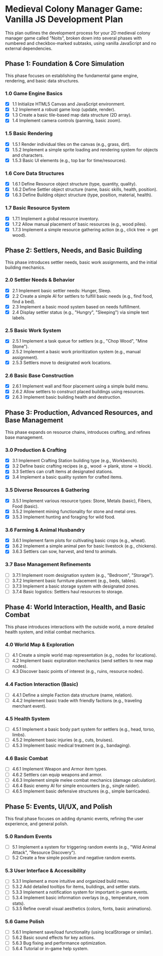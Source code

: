 # **Medieval Colony Manager Game: Vanilla JS Development Plan**

This plan outlines the development process for your 2D medieval colony manager game called "Noits", broken down into several phases with numbered and checkbox-marked subtasks, using vanilla JavaScript and no external dependencies.

## **Phase 1: Foundation & Core Simulation**

This phase focuses on establishing the fundamental game engine, rendering, and basic data structures.

### **1.0 Game Engine Basics**

* [x] 1.1 Initialize HTML5 Canvas and JavaScript environment.  
* [x] 1.2 Implement a robust game loop (update, render).  
* [x] 1.3 Create a basic tile-based map data structure (2D array).  
* [x] 1.4 Implement camera controls (panning, basic zoom).

### **1.5 Basic Rendering**

* [x] 1.5.1 Render individual tiles on the canvas (e.g., grass, dirt).  
* [x] 1.5.2 Implement a simple sprite loading and rendering system for objects and characters.  
* [x] 1.5.3 Basic UI elements (e.g., top bar for time/resources).

### **1.6 Core Data Structures**

* [x] 1.6.1 Define Resource object structure (type, quantity, quality).  
* [x] 1.6.2 Define Settler object structure (name, basic skills, health, position).  
* [x] 1.6.3 Define Building object structure (type, position, material, health).

### **1.7 Basic Resource System**

* [x] 1.7.1 Implement a global resource inventory.  
* [x] 1.7.2 Allow manual placement of basic resources (e.g., wood piles).  
* [x] 1.7.3 Implement a simple resource gathering action (e.g., click tree \-\> get wood).

## **Phase 2: Settlers, Needs, and Basic Building**

This phase introduces settler needs, basic work assignments, and the initial building mechanics.

### **2.0 Settler Needs & Behavior**

* [x] 2.1 Implement basic settler needs: Hunger, Sleep.  
* [x] 2.2 Create a simple AI for settlers to fulfill basic needs (e.g., find food, find a bed).  
* [x] 2.3 Implement a basic mood system based on needs fulfillment.  
* [x] 2.4 Display settler status (e.g., "Hungry", "Sleeping") via simple text labels.

### **2.5 Basic Work System**

* [x] 2.5.1 Implement a task queue for settlers (e.g., "Chop Wood", "Mine Stone").  
* [x] 2.5.2 Implement a basic work prioritization system (e.g., manual assignment).  
* [x] 2.5.3 Settlers move to designated work locations.

### **2.6 Basic Base Construction**

* [x] 2.6.1 Implement wall and floor placement using a simple build menu.  
* [x] 2.6.2 Allow settlers to construct placed buildings using resources.  
* [x] 2.6.3 Implement basic building health and destruction.

## **Phase 3: Production, Advanced Resources, and Base Management**

This phase expands on resource chains, introduces crafting, and refines base management.

### **3.0 Production & Crafting**

* [x] 3.1 Implement Crafting Station building type (e.g., Workbench).  
* [x] 3.2 Define basic crafting recipes (e.g., wood \-\> plank, stone \-\> block).  
* [x] 3.3 Settlers can craft items at designated stations.  
* [x] 3.4 Implement a basic quality system for crafted items.

### **3.5 Diverse Resources & Gathering**

* [x] 3.5.1 Implement various resource types: Stone, Metals (basic), Fibers, Food (basic).  
* [x] 3.5.2 Implement mining functionality for stone and metal ores.  
* [x] 3.5.3 Implement hunting and foraging for wild food.

### **3.6 Farming & Animal Husbandry**

* [x] 3.6.1 Implement farm plots for cultivating basic crops (e.g., wheat).  
* [x] 3.6.2 Implement a simple animal pen for basic livestock (e.g., chickens).  
* [x] 3.6.3 Settlers can sow, harvest, and tend to animals.

### **3.7 Base Management Refinements**

* [ ] 3.7.1 Implement room designation system (e.g., "Bedroom", "Storage").  
* [ ] 3.7.2 Implement basic furniture placement (e.g., beds, tables).  
* [ ] 3.7.3 Implement a basic storage system with designated zones.  
* [ ] 3.7.4 Basic logistics: Settlers haul resources to storage.

## **Phase 4: World Interaction, Health, and Basic Combat**

This phase introduces interactions with the outside world, a more detailed health system, and initial combat mechanics.

### **4.0 World Map & Exploration**

* [ ] 4.1 Create a simple world map representation (e.g., nodes for locations).  
* [ ] 4.2 Implement basic exploration mechanics (send settlers to new map nodes).  
* [ ] 4.3 Discover basic points of interest (e.g., ruins, resource nodes).

### **4.4 Faction Interaction (Basic)**

* [ ] 4.4.1 Define a simple Faction data structure (name, relation).  
* [ ] 4.4.2 Implement basic trade with friendly factions (e.g., traveling merchant event).

### **4.5 Health System**

* [ ] 4.5.1 Implement a basic body part system for settlers (e.g., head, torso, limbs).  
* [ ] 4.5.2 Implement basic injuries (e.g., cuts, bruises).  
* [ ] 4.5.3 Implement basic medical treatment (e.g., bandaging).

### **4.6 Basic Combat**

* [ ] 4.6.1 Implement Weapon and Armor item types.  
* [ ] 4.6.2 Settlers can equip weapons and armor.  
* [ ] 4.6.3 Implement simple melee combat mechanics (damage calculation).  
* [ ] 4.6.4 Basic enemy AI for simple encounters (e.g., single raider).  
* [ ] 4.6.5 Implement basic defensive structures (e.g., simple barricades).

## **Phase 5: Events, UI/UX, and Polish**

This final phase focuses on adding dynamic events, refining the user experience, and general polish.

### **5.0 Random Events**

* [ ] 5.1 Implement a system for triggering random events (e.g., "Wild Animal Attack", "Resource Discovery").  
* [ ] 5.2 Create a few simple positive and negative random events.

### **5.3 User Interface & Accessibility**

* [ ] 5.3.1 Implement a more intuitive and organized build menu.  
* [ ] 5.3.2 Add detailed tooltips for items, buildings, and settler stats.  
* [ ] 5.3.3 Implement a notification system for important in-game events.  
* [ ] 5.3.4 Implement basic information overlays (e.g., temperature, room stats).  
* [ ] 5.3.5 Refine overall visual aesthetics (colors, fonts, basic animations).

### **5.6 Game Polish**

* [ ] 5.6.1 Implement save/load functionality (using localStorage or similar).  
* [ ] 5.6.2 Basic sound effects for key actions.  
* [ ] 5.6.3 Bug fixing and performance optimization.  
* [ ] 5.6.4 Tutorial or in-game help system.